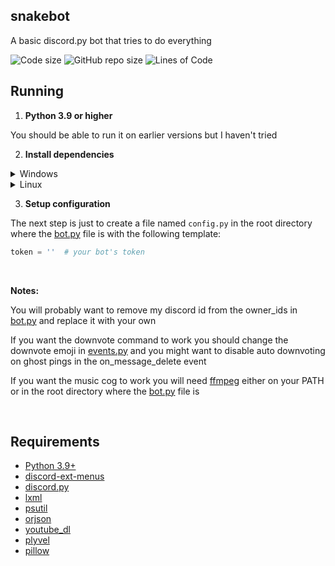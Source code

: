 ## snakebot
A basic discord.py bot that tries to do everything

<img src="https://img.shields.io/github/languages/code-size/Singularitat/snakebot.svg" alt="Code size"/> <img src="https://img.shields.io/github/repo-size/Singularitat/snakebot.svg" alt="GitHub repo size"/> <img src="https://tokei.rs/b1/github/Singularitat/snakebot?category=code" alt="Lines of Code"/>

## Running

1. **Python 3.9 or higher**

You should be able to run it on earlier versions but I haven't tried

2. **Install dependencies**

<details>
<summary><span>Windows</span></summary>

```bash
pip install -U -r requirements.txt
```

On windows you will also need plyvel-win32

```shell
pip install plyvel-win32
```

</details>

<details>

<summary><span>Linux</span></summary>

Note: you might need to use pip3 rather than pip
```shell
pip install -U -r requirements.txt
```

On linux you will need plyvel

```shell
pip install plyvel
```

If it fails to install on Debian or Ubuntu try
```shell
apt-get install libleveldb1v5 libleveldb-dev
```

</details>

3. **Setup configuration**

The next step is just to create a file named `config.py` in the root directory where
the [bot.py](/bot.py) file is with the following template:

```py
token = ''  # your bot's token
```

&nbsp;

**Notes:**

You will probably want to remove my discord id from the owner_ids in [bot.py](/bot.py#L30) and replace it with your own

If you want the downvote command to work you should change the downvote emoji in [events.py](/cogs/events.py) and you might want to disable auto downvoting on ghost pings in the on_message_delete event

If you want the music cog to work you will need [ffmpeg](https://ffmpeg.org/download.html) either on your PATH or in the root directory where
the [bot.py](/bot.py) file is

&nbsp;

## Requirements

- [Python 3.9+](https://www.python.org/downloads/)
- [discord-ext-menus](https://github.com/Rapptz/discord-ext-menus)
- [discord.py](https://github.com/Rapptz/discord.py/)
- [lxml](https://github.com/lxml/lxml)
- [psutil](https://github.com/giampaolo/psutil)
- [orjson](https://github.com/ijl/orjson)
- [youtube_dl](https://github.com/ytdl-org/youtube-dl)
- [plyvel](https://github.com/wbolster/plyvel)
- [pillow](https://github.com/python-pillow/Pillow)
